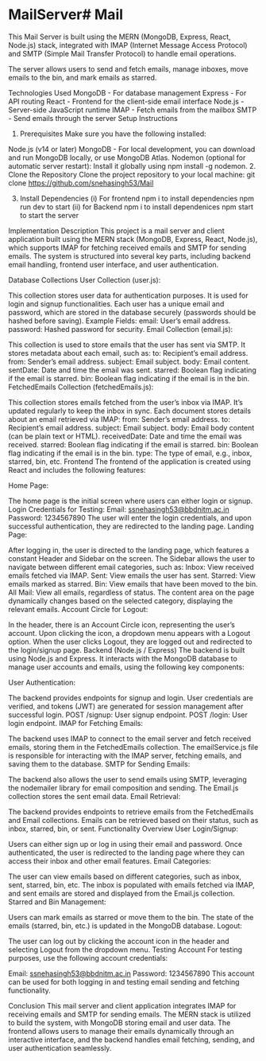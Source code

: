 # MailServer#   M a i l 
 
 This Mail Server is built using the MERN (MongoDB, Express, React, Node.js) stack, integrated with IMAP (Internet Message Access Protocol) and SMTP (Simple Mail Transfer Protocol) to handle email operations.

The server allows users to send and fetch emails, manage inboxes, move emails to the bin, and mark emails as starred.

Technologies Used
MongoDB - For database management
Express - For API routing
React - Frontend for the client-side email interface
Node.js - Server-side JavaScript runtime
IMAP - Fetch emails from the mailbox
SMTP - Send emails through the server
Setup Instructions
1. Prerequisites
Make sure you have the following installed:

Node.js (v14 or later) 
MongoDB - For local development, you can download and run MongoDB locally, or use MongoDB Atlas.
Nodemon (optional for automatic server restart): Install it globally using npm install -g nodemon.
2. Clone the Repository
Clone the project repository to your local machine:
git clone https://github.com/snehasingh53/Mail


3. Install Dependencies
    (i) For frontend
        npm i  to install dependencies
        npm run dev    to start
     (ii) for Backend
        npm i     to install dependenices
       npm start     to start the server



Implementation Description
This project is a mail server and client application built using the MERN stack (MongoDB, Express, React, Node.js), which supports IMAP for fetching received emails and SMTP for sending emails. The system is structured into several key parts, including backend email handling, frontend user interface, and user authentication.

Database Collections
User Collection (user.js):

This collection stores user data for authentication purposes. It is used for login and signup functionalities.
Each user has a unique email and password, which are stored in the database securely (passwords should be hashed before saving).
Example Fields:
email: User’s email address.
password: Hashed password for security.
Email Collection (email.js):

This collection is used to store emails that the user has sent via SMTP.
It stores metadata about each email, such as:
to: Recipient’s email address.
from: Sender’s email address.
subject: Email subject.
body: Email content.
sentDate: Date and time the email was sent.
starred: Boolean flag indicating if the email is starred.
bin: Boolean flag indicating if the email is in the bin.
FetchedEmails Collection (fetchedEmails.js):

This collection stores emails fetched from the user’s inbox via IMAP. It’s updated regularly to keep the inbox in sync.
Each document stores details about an email retrieved via IMAP:
from: Sender’s email address.
to: Recipient’s email address.
subject: Email subject.
body: Email body content (can be plain text or HTML).
receivedDate: Date and time the email was received.
starred: Boolean flag indicating if the email is starred.
bin: Boolean flag indicating if the email is in the bin.
type: The type of email, e.g., inbox, starred, bin, etc.
Frontend
The frontend of the application is created using React and includes the following features:

Home Page:

The home page is the initial screen where users can either login or signup.
Login Credentials for Testing:
Email: ssnehasingh53@bbdnitm.ac.in
Password: 1234567890
The user will enter the login credentials, and upon successful authentication, they are redirected to the landing page.
Landing Page:

After logging in, the user is directed to the landing page, which features a constant Header and Sidebar on the screen.
The Sidebar allows the user to navigate between different email categories, such as:
Inbox: View received emails fetched via IMAP.
Sent: View emails the user has sent.
Starred: View emails marked as starred.
Bin: View emails that have been moved to the bin.
All Mail: View all emails, regardless of status.
The content area on the page dynamically changes based on the selected category, displaying the relevant emails.
Account Circle for Logout:

In the header, there is an Account Circle icon, representing the user’s account.
Upon clicking the icon, a dropdown menu appears with a Logout option. When the user clicks Logout, they are logged out and redirected to the login/signup page.
Backend (Node.js / Express)
The backend is built using Node.js and Express. It interacts with the MongoDB database to manage user accounts and emails, using the following key components:

User Authentication:

The backend provides endpoints for signup and login. User credentials are verified, and tokens (JWT) are generated for session management after successful login.
POST /signup: User signup endpoint.
POST /login: User login endpoint.
IMAP for Fetching Emails:

The backend uses IMAP to connect to the email server and fetch received emails, storing them in the FetchedEmails collection.
The emailService.js file is responsible for interacting with the IMAP server, fetching emails, and saving them to the database.
SMTP for Sending Emails:

The backend also allows the user to send emails using SMTP, leveraging the nodemailer library for email composition and sending.
The Email.js collection stores the sent email data.
Email Retrieval:

The backend provides endpoints to retrieve emails from the FetchedEmails and Email collections.
Emails can be retrieved based on their status, such as inbox, starred, bin, or sent.
Functionality Overview
User Login/Signup:

Users can either sign up or log in using their email and password. Once authenticated, the user is redirected to the landing page where they can access their inbox and other email features.
Email Categories:

The user can view emails based on different categories, such as inbox, sent, starred, bin, etc.
The inbox is populated with emails fetched via IMAP, and sent emails are stored and displayed from the Email.js collection.
Starred and Bin Management:

Users can mark emails as starred or move them to the bin.
The state of the emails (starred, bin, etc.) is updated in the MongoDB database.
Logout:

The user can log out by clicking the account icon in the header and selecting Logout from the dropdown menu.
Testing Account
For testing purposes, use the following account credentials:

Email: ssnehasingh53@bbdnitm.ac.in
Password: 1234567890
This account can be used for both logging in and testing email sending and fetching functionality.

Conclusion
This mail server and client application integrates IMAP for receiving emails and SMTP for sending emails. The MERN stack is utilized to build the system, with MongoDB storing email and user data. The frontend allows users to manage their emails dynamically through an interactive interface, and the backend handles email fetching, sending, and user authentication seamlessly.
  
 

